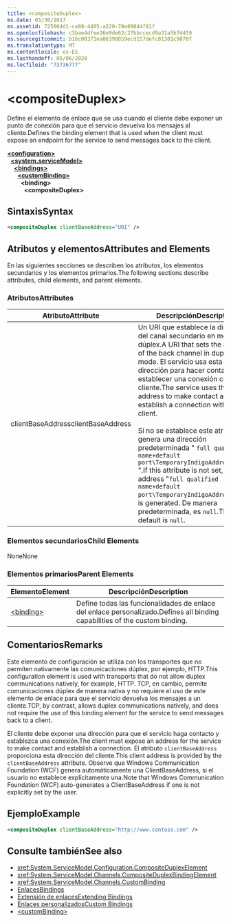 ```yaml
---
title: <compositeDuplex>
ms.date: 03/30/2017
ms.assetid: 725004d1-ce88-4405-a220-78e89844f81f
ms.openlocfilehash: c3bae4dfee36e9de62c27bbccecd9a31a5b7d459
ms.sourcegitcommit: b16c00371ea06398859ecd157defc81301c9070f
ms.translationtype: MT
ms.contentlocale: es-ES
ms.lasthandoff: 06/06/2020
ms.locfileid: "73736777"
---
```

# \<compositeDuplex>
<span data-ttu-id="9dd5f-101">Define el elemento de enlace que se usa cuando el cliente debe exponer un punto de conexión para que el servicio devuelva los mensajes al cliente.</span><span class="sxs-lookup"><span data-stu-id="9dd5f-101">Defines the binding element that is used when the client must expose an endpoint for the service to send messages back to the client.</span></span>  
  
[**\<configuration>**](../configuration-element.md)\
&nbsp;&nbsp;[**\<system.serviceModel>**](system-servicemodel.md)\
&nbsp;&nbsp;&nbsp;&nbsp;[**\<bindings>**](bindings.md)\
&nbsp;&nbsp;&nbsp;&nbsp;&nbsp;&nbsp;[**\<customBinding>**](custombinding.md)\
&nbsp;&nbsp;&nbsp;&nbsp;&nbsp;&nbsp;&nbsp;&nbsp;**\<binding>**\
&nbsp;&nbsp;&nbsp;&nbsp;&nbsp;&nbsp;&nbsp;&nbsp;&nbsp;&nbsp;**\<compositeDuplex>**  
  
## <a name="syntax"></a><span data-ttu-id="9dd5f-102">Sintaxis</span><span class="sxs-lookup"><span data-stu-id="9dd5f-102">Syntax</span></span>  
  
```xml  
<compositeDuplex clientBaseAddress="URI" />
```  
  
## <a name="attributes-and-elements"></a><span data-ttu-id="9dd5f-103">Atributos y elementos</span><span class="sxs-lookup"><span data-stu-id="9dd5f-103">Attributes and Elements</span></span>  
 <span data-ttu-id="9dd5f-104">En las siguientes secciones se describen los atributos, los elementos secundarios y los elementos primarios.</span><span class="sxs-lookup"><span data-stu-id="9dd5f-104">The following sections describe attributes, child elements, and parent elements.</span></span>  
  
### <a name="attributes"></a><span data-ttu-id="9dd5f-105">Atributos</span><span class="sxs-lookup"><span data-stu-id="9dd5f-105">Attributes</span></span>  
  
|<span data-ttu-id="9dd5f-106">Atributo</span><span class="sxs-lookup"><span data-stu-id="9dd5f-106">Attribute</span></span>|<span data-ttu-id="9dd5f-107">Descripción</span><span class="sxs-lookup"><span data-stu-id="9dd5f-107">Description</span></span>|  
|---------------|-----------------|  
|<span data-ttu-id="9dd5f-108">clientBaseAddress</span><span class="sxs-lookup"><span data-stu-id="9dd5f-108">clientBaseAddress</span></span>|<span data-ttu-id="9dd5f-109">Un URI que establece la dirección del canal secundario en modo de dúplex.</span><span class="sxs-lookup"><span data-stu-id="9dd5f-109">A URI that sets the address of the back channel in duplex mode.</span></span> <span data-ttu-id="9dd5f-110">El servicio usa esta dirección para hacer contacto y establecer una conexión con el cliente.</span><span class="sxs-lookup"><span data-stu-id="9dd5f-110">The service uses this address to make contact and establish a connection with the client.</span></span><br /><br /> <span data-ttu-id="9dd5f-111">Si no se establece este atributo, se genera una dirección predeterminada " `full qualified name+default port\TemporaryIndigoAddress\guid` ".</span><span class="sxs-lookup"><span data-stu-id="9dd5f-111">If this attribute is not set, a default address "`full qualified name+default port\TemporaryIndigoAddress\guid`" is generated.</span></span> <span data-ttu-id="9dd5f-112">De manera predeterminada, es `null`.</span><span class="sxs-lookup"><span data-stu-id="9dd5f-112">The default is `null`.</span></span>|  
  
### <a name="child-elements"></a><span data-ttu-id="9dd5f-113">Elementos secundarios</span><span class="sxs-lookup"><span data-stu-id="9dd5f-113">Child Elements</span></span>  
 <span data-ttu-id="9dd5f-114">None</span><span class="sxs-lookup"><span data-stu-id="9dd5f-114">None</span></span>  
  
### <a name="parent-elements"></a><span data-ttu-id="9dd5f-115">Elementos primarios</span><span class="sxs-lookup"><span data-stu-id="9dd5f-115">Parent Elements</span></span>  
  
|<span data-ttu-id="9dd5f-116">Elemento</span><span class="sxs-lookup"><span data-stu-id="9dd5f-116">Element</span></span>|<span data-ttu-id="9dd5f-117">Descripción</span><span class="sxs-lookup"><span data-stu-id="9dd5f-117">Description</span></span>|  
|-------------|-----------------|  
|[\<binding>](bindings.md)|<span data-ttu-id="9dd5f-118">Define todas las funcionalidades de enlace del enlace personalizado.</span><span class="sxs-lookup"><span data-stu-id="9dd5f-118">Defines all binding capabilities of the custom binding.</span></span>|  
  
## <a name="remarks"></a><span data-ttu-id="9dd5f-119">Comentarios</span><span class="sxs-lookup"><span data-stu-id="9dd5f-119">Remarks</span></span>  
 <span data-ttu-id="9dd5f-120">Este elemento de configuración se utiliza con los transportes que no permiten nativamente las comunicaciones dúplex, por ejemplo, HTTP.</span><span class="sxs-lookup"><span data-stu-id="9dd5f-120">This configuration element is used with transports that do not allow duplex communications natively, for example, HTTP.</span></span> <span data-ttu-id="9dd5f-121">TCP, en cambio, permite comunicaciones dúplex de manera nativa y no requiere el uso de este elemento de enlace para que el servicio devuelva los mensajes a un cliente.</span><span class="sxs-lookup"><span data-stu-id="9dd5f-121">TCP, by contrast, allows duplex communications natively, and does not require the use of this binding element for the service to send messages back to a client.</span></span>  
  
 <span data-ttu-id="9dd5f-122">El cliente debe exponer una dirección para que el servicio haga contacto y establezca una conexión.</span><span class="sxs-lookup"><span data-stu-id="9dd5f-122">The client must expose an address for the service to make contact and establish a connection.</span></span> <span data-ttu-id="9dd5f-123">El atributo `clientBaseAddress` proporciona esta dirección del cliente.</span><span class="sxs-lookup"><span data-stu-id="9dd5f-123">This client address is provided by the `clientBaseAddress` attribute.</span></span> <span data-ttu-id="9dd5f-124">Observe que Windows Communication Foundation (WCF) genera automáticamente una ClientBaseAddress, si el usuario no establece explícitamente una.</span><span class="sxs-lookup"><span data-stu-id="9dd5f-124">Note that Windows Communication Foundation (WCF) auto-generates a ClientBaseAddress if one is not explicitly set by the user.</span></span>  
  
## <a name="example"></a><span data-ttu-id="9dd5f-125">Ejemplo</span><span class="sxs-lookup"><span data-stu-id="9dd5f-125">Example</span></span>  
  
```xml  
<compositeDuplex clientBaseAddress="http://www.contoso.com" />
```  
  
## <a name="see-also"></a><span data-ttu-id="9dd5f-126">Consulte también</span><span class="sxs-lookup"><span data-stu-id="9dd5f-126">See also</span></span>

- <xref:System.ServiceModel.Configuration.CompositeDuplexElement>
- <xref:System.ServiceModel.Channels.CompositeDuplexBindingElement>
- <xref:System.ServiceModel.Channels.CustomBinding>
- [<span data-ttu-id="9dd5f-127">Enlaces</span><span class="sxs-lookup"><span data-stu-id="9dd5f-127">Bindings</span></span>](../../../wcf/bindings.md)
- [<span data-ttu-id="9dd5f-128">Extensión de enlaces</span><span class="sxs-lookup"><span data-stu-id="9dd5f-128">Extending Bindings</span></span>](../../../wcf/extending/extending-bindings.md)
- [<span data-ttu-id="9dd5f-129">Enlaces personalizados</span><span class="sxs-lookup"><span data-stu-id="9dd5f-129">Custom Bindings</span></span>](../../../wcf/extending/custom-bindings.md)
- [\<customBinding>](custombinding.md)
